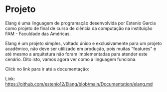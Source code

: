 # Projeto

Elang é uma linguagem de programação desenvolvida por Estenio Garcia como projeto de final de curso de ciência da computação na instituição FAM - Faculdade das Américas. 

Elang é um projeto simples, voltado único e exclusivamente para um projeto acadêmico, não deve ser utilizado em produção, pois muitas "features" e até mesmo a arquitetura não foram implementadas para atender este cenário. Dito isto, vamos agora ver como a linguagem funciona.

Click no link para ir até a documentação:

Link: https://github.com/estenio12/Elang/blob/main/Documentation/elang.md
